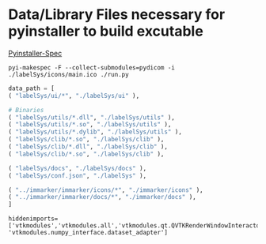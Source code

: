 # Data/Library Files necessary for pyinstaller to build excutable

[Pyinstaller-Spec](http://pyinstaller.readthedocs.io/en/stable/spec-files.html#adding-data-files)

`pyi-makespec -F --collect-submodules=pydicom -i ./labelSys/icons/main.ico ./run.py`
```Python
data_path = [
( "labelSys/ui/*", "./labelSys/ui" ),

# Binaries
( "labelSys/utils/*.dll", "./labelSys/utils" ),
( "labelSys/utils/*.so", "./labelSys/utils" ),
( "labelSys/utils/*.dylib", "./labelSys/utils" ),
( "labelSys/clib/*.so", "./labelSys/clib" ),
( "labelSys/clib/*.dll", "./labelSys/clib" ),
( "labelSys/clib/*.so", "./labelSys/clib" ),

( "labelSys/docs", "./labelSys/docs" ),
( "labelSys/conf.json", "./labelSys" ),

( "../immarker/immarker/icons/*", "./immarker/icons" ),
( "../immarker/immarker/docs/*", "./immarker/docs" ),
]
```
```
hiddenimports=['vtkmodules','vtkmodules.all','vtkmodules.qt.QVTKRenderWindowInteractor','vtkmodules.util','vtkmodules.util.vtkImageImportFromArray','vtkmodules.util.numpy_support','vtkmodules.numpy_interface', 'vtkmodules.numpy_interface.dataset_adapter']
```
